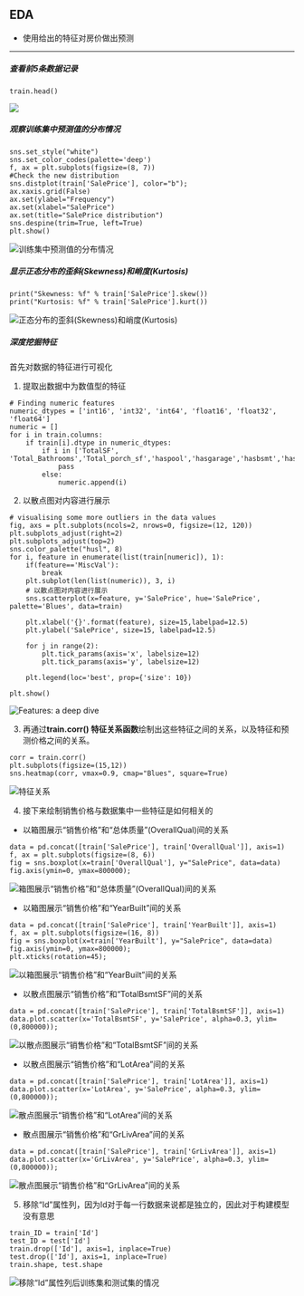 
## EDA
+ 使用给出的特征对房价做出预测
---

##### 查看前5条数据记录
```
train.head()
```
![](https://mmbiz.qpic.cn/mmbiz_png/YicUhk5aAGtCbS3CUeibENjz7DAGKZaIx8ia3bad78Y2oZz8XQTMF1h2szXjM2lDADx5F7DZGsJESMZSgITawyqyQ/640?wx_fmt=png&tp=webp&wxfrom=5&wx_lazy=1&wx_co=1)

##### 观察训练集中预测值的分布情况
```
sns.set_style("white")
sns.set_color_codes(palette='deep')
f, ax = plt.subplots(figsize=(8, 7))
#Check the new distribution 
sns.distplot(train['SalePrice'], color="b");
ax.xaxis.grid(False)
ax.set(ylabel="Frequency")
ax.set(xlabel="SalePrice")
ax.set(title="SalePrice distribution")
sns.despine(trim=True, left=True)
plt.show()
```
![训练集中预测值的分布情况](https://mmbiz.qpic.cn/mmbiz_png/YicUhk5aAGtCbS3CUeibENjz7DAGKZaIx8m01oqgjyzVpcpicR5icNFCZJab7ZoGoGQayK1icujFHnU3eSiaA1AcGljw/640?wx_fmt=png&tp=webp&wxfrom=5&wx_lazy=1&wx_co=1)

##### 显示正态分布的歪斜(Skewness)和峭度(Kurtosis)
```
print("Skewness: %f" % train['SalePrice'].skew())
print("Kurtosis: %f" % train['SalePrice'].kurt())
```
![正态分布的歪斜(Skewness)和峭度(Kurtosis)](./img/skewness_kurtosisi.png)

##### 深度挖掘特征
首先对数据的特征进行可视化
1. 提取出数据中为数值型的特征
```
# Finding numeric features
numeric_dtypes = ['int16', 'int32', 'int64', 'float16', 'float32', 'float64']
numeric = []
for i in train.columns:
    if train[i].dtype in numeric_dtypes:
        if i in ['TotalSF', 'Total_Bathrooms','Total_porch_sf','haspool','hasgarage','hasbsmt','hasfireplace']:
            pass
        else:
            numeric.append(i)     
```
2. 以散点图对内容进行展示
```
# visualising some more outliers in the data values
fig, axs = plt.subplots(ncols=2, nrows=0, figsize=(12, 120))
plt.subplots_adjust(right=2)
plt.subplots_adjust(top=2)
sns.color_palette("husl", 8)
for i, feature in enumerate(list(train[numeric]), 1):
    if(feature=='MiscVal'):
        break
    plt.subplot(len(list(numeric)), 3, i)
    # 以散点图对内容进行展示
    sns.scatterplot(x=feature, y='SalePrice', hue='SalePrice', palette='Blues', data=train)
        
    plt.xlabel('{}'.format(feature), size=15,labelpad=12.5)
    plt.ylabel('SalePrice', size=15, labelpad=12.5)
    
    for j in range(2):
        plt.tick_params(axis='x', labelsize=12)
        plt.tick_params(axis='y', labelsize=12)
    
    plt.legend(loc='best', prop={'size': 10})
        
plt.show()
```
![Features: a deep dive](./img/feature_data_scatter_viewer.jpg)

3. 再通过**train.corr() 特征关系函数**绘制出这些特征之间的关系，以及特征和预测价格之间的关系。
```
corr = train.corr()
plt.subplots(figsize=(15,12))
sns.heatmap(corr, vmax=0.9, cmap="Blues", square=True)
```
![特征关系](./img/feature_corr.jpg)

4. 接下来绘制销售价格与数据集中一些特征是如何相关的
+ 以箱图展示“销售价格”和“总体质量”(OverallQual)间的关系
```
data = pd.concat([train['SalePrice'], train['OverallQual']], axis=1)
f, ax = plt.subplots(figsize=(8, 6))
fig = sns.boxplot(x=train['OverallQual'], y="SalePrice", data=data)
fig.axis(ymin=0, ymax=800000);
```
![箱图展示“销售价格”和“总体质量”(OverallQual)间的关系](./img/box_saleprice_overallqual.jpg)

+ 以箱图展示“销售价格”和“YearBuilt”间的关系
```
data = pd.concat([train['SalePrice'], train['YearBuilt']], axis=1)
f, ax = plt.subplots(figsize=(16, 8))
fig = sns.boxplot(x=train['YearBuilt'], y="SalePrice", data=data)
fig.axis(ymin=0, ymax=800000);
plt.xticks(rotation=45);
```
![以箱图展示“销售价格”和“YearBuilt”间的关系](./img/box_saleprice_yearbuilt.jpg)

+ 以散点图展示“销售价格”和“TotalBsmtSF”间的关系
```
data = pd.concat([train['SalePrice'], train['TotalBsmtSF']], axis=1)
data.plot.scatter(x='TotalBsmtSF', y='SalePrice', alpha=0.3, ylim=(0,800000));
```
![以散点图展示“销售价格”和“TotalBsmtSF”间的关系](./img/scatter_saleprice_totalBsmtsf.jpg)

+ 以散点图展示“销售价格”和“LotArea”间的关系
```
data = pd.concat([train['SalePrice'], train['LotArea']], axis=1)
data.plot.scatter(x='LotArea', y='SalePrice', alpha=0.3, ylim=(0,800000));
```
![散点图展示“销售价格”和“LotArea”间的关系](./img/scatter_saleprice_lotArea.jpg)

+ 散点图展示“销售价格”和“GrLivArea”间的关系
```
data = pd.concat([train['SalePrice'], train['GrLivArea']], axis=1)
data.plot.scatter(x='GrLivArea', y='SalePrice', alpha=0.3, ylim=(0,800000));
```
![散点图展示“销售价格”和“GrLivArea”间的关系](./img/scatter_saleprice_GrLivArea.jpg)

5. 移除“Id”属性列，因为Id对于每一行数据来说都是独立的，因此对于构建模型没有意思
```
train_ID = train['Id']
test_ID = test['Id']
train.drop(['Id'], axis=1, inplace=True)
test.drop(['Id'], axis=1, inplace=True)
train.shape, test.shape
```
![移除“Id”属性列后训练集和测试集的情况](./img/remove_id_train_test_shape.jpg)
